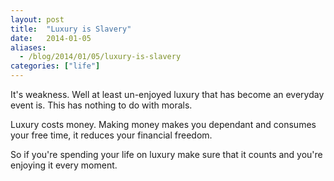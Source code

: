 ```yaml
---
layout: post
title:  "Luxury is Slavery"
date:   2014-01-05
aliases:
  - /blog/2014/01/05/luxury-is-slavery
categories: ["life"]
---
```

It's weakness. Well at least un-enjoyed luxury that has become an everyday event is. This has nothing to do with morals.

Luxury costs money. Making money makes you dependant and consumes your free time, it reduces your financial freedom.

So if you're spending your life on luxury make sure that it counts and you're enjoying it every moment.
